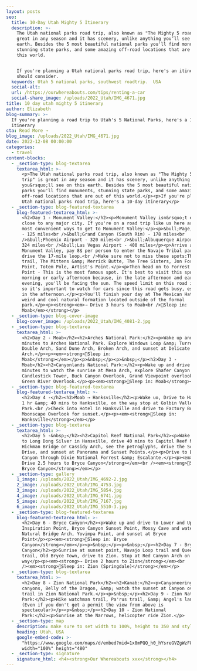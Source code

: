 ```yaml
---
layout: posts
seo:
  title: 10-Day Utah Mighty 5 Itinerary
  description: >-
    The Utah national parks road trip, also known as "The Mighty 5 road trip" is
    great in any season and it has scenery, unlike anything you’ll see on this
    earth. Besides the 5 most beautiful national parks you'll find monuments,
    stunning state parks, and some amazing off-road locations that are out of
    this world.


    If you're planning a Utah national parks road trip, here's an itinerary you
    should consider.
  keywords: Utah 5 national parks, southwest roadtrip.  USA
  social-alt:
  url: /https://ourwhereabouts.com/tips/renting-a-car
  social-share_image: /uploads/2022_Utah/IMG_4671.jpg
title: 10 day utah mighty 5 itinerary
author: Elizabeth
blog-summary: >-
  If you're planning a road trip to Utah's 5 National Parks, here's a 10-day
  itinerary
cta: Read More →
blog_image: /uploads/2022_Utah/IMG_4671.jpg
date: 2022-12-08 00:00:00
categories:
  - travel
content-blocks:
  - _section-type: blog-textarea
    textarea_html: >-
      <p>The Utah national parks road trip, also known as "The Mighty 5 road
      trip" is great in any season and it has scenery, unlike anything
      you&rsquo;ll see on this earth. Besides the 5 most beautiful national
      parks you'll find monuments, stunning state parks, and some amazing
      off-road locations that are out of this world.</p><p>If you're planning a
      Utah national parks road trip, here's a 10-day itinerary</p>
  - _section-type: blog-featured-textarea
    blog-featured-textarea_html: >-
      <h2>Day 1 - Monument Valley:</h2><p>Monument Valley isn&rsquo;t exactly
      close to any major city. If you're on a road trip like us here are the
      most convenient ways to get to Monument Valley:</p><p>&bull;Page, Arizona
      - 125 miles<br />​​&bull;Grand Canyon (South Rim) - 178 miles<br
      />&bull;Phoenix Airport - 320 miles<br />​​​​​​&bull;Albuquerque Airport -
      324 miles<br />&bull;Las Vegas Airport - 400 miles</p><p>Arrive at
      Monument Valley, pay 8$ per person to enter the Navajo Tribal park and
      drive the 17-mile loop.<br />Make sure not to miss these spots:The wildcat
      trail, The Mittens &amp; Merrick Butte, The Tree Sisters, Jon Ford's
      Point, Totem Pole, Artist's Point.</p><p>Then head on to Forrest Gump
      Point - This is the most famous spot. It's best to visit this spot in the
      morning or early afternoon because, in the late afternoon and early
      evening, you'll be facing the sun. The speed limit on this road is 65 mph,
      so it's important to watch for cars since this road gets busy, especially
      in the afternoon.</p><p>You'll finish your day at The Mexican Hat is a
      weird and cool natural formation located outside of the formal
      park.</p><p><strong><em>⇢ Drive 3 hours to Moab<br />🏨Sleep in:
      Moab</em></strong></p>
  - _section-type: blog-cover-image
    blog-cover_image: /uploads/2022_Utah/IMG_4081-2.jpg
  - _section-type: blog-textarea
    textarea_html: >-
      <h2>Day 2 - Moab</h2><h2>Arches National Park:</h2><p>Wake up and drive 30
      minutes to Arches National Park. Explore Windows Loop &amp; Turret Arch,
      Double Arch, Sand Dune Arch, Broken Arch, and sunset at Delicate
      Arch.</p><p><em><strong>🏨Sleep in:
      Moab</strong></em></p><p>&nbsp;</p><p>&nbsp;</p><h2>Day 3 -
      Moab</h2><h2>Canyonlands National Park:</h2><p>Wake up and drive 50
      minutes to watch the sunrise at Mesa Arch, explore Shafer Canyon Overlook,
      Candlestick Tower, Buck Canyon Overlook, Grand Viewpoint overlook, and
      Green River Overlook.</p><p><em><strong>🏨Sleep in: Moab</strong></em></p>
  - _section-type: blog-featured-textarea
    blog-featured-textarea_html: >-
      <h2>Day 4 -</h2><h2>Moab ⇢ Hanksville</h2><p>Wake uo, Drive to Hanksville
      1 hr &amp; 40 mins to Hanksville, on the way stop at Golbin Valley State
      Park.<br />Check into Hotel in Hanksville and drive to Factory Butte &amp;
      Moonscape Overlook for sunset.</p><p><em><strong>🏨Sleep in:
      Hanksville</strong></em></p>
  - _section-type: blog-textarea
    textarea_html: >-
      <h2>Day 5 -&nbsp;</h2><h2>Capitol Reef National Park</h2><p>Wake up, hike
      to Long Dong Silver in Hansville, drive 40 mins to Capitol Reef NP Hike to
      Hickman Bridge or Cassidy Arch, see the petroglyphs, drive the Scenic
      Drive, and sunset at Panorama and Sunset Points.</p><p>Drive to Bryce
      Canyon through Dixie National Forrest &amp; Escalante.</p><p><em><strong>⇢
      Drive 2.5 hours to Bryce Canyon</strong></em><br /><em><strong>🏨Sleep in:
      Bryce Canyon</strong></em></p>
  - _section-type: gallery
    1_image: /uploads/2022_Utah/IMG_4692-2.jpg
    2_image: /uploads/2022_Utah/IMG_4753.jpg
    3_image: /uploads/2022_Utah/IMG_5854.jpg
    4_image: /uploads/2022_Utah/IMG_6741.jpg
    5_image: /uploads/2022_Utah/IMG_7167.jpg
    6_image: /uploads/2022_Utah/IMG_5510-3.jpg
  - _section-type: blog-featured-textarea
    blog-featured-textarea_html: >-
      <h2>Day 6 - Bryce Canyon</h2><p>Wake up and drive to Lower and Upper
      Inspiration Point, Bryce Canyon Sunset Point, Mossy Cave and waterfall,
      Natural Bridge Arch, Yovimpa Point, and sunset at Bryce
      Point</p><p><em><strong>🏨Sleep in: Bryce
      Canyon</strong></em></p><p>&nbsp;</p><p>&nbsp;</p><h2>Day 7 - Bryce
      Canyon</h2><p>Sunrise at sunset point, Navajo Loop trail and Queens Garden
      trail, Old Bryce Town, drive to Zion. Stop at Red Canyon Arch on the
      way</p><p><em><strong>⇢ Drive 2 hours to Zion</strong></em><br
      /><em><strong>🏨Sleep in: Zion (Springdale)</strong></em></p>
  - _section-type: blog-textarea
    textarea_html: >-
      <h2>Day 8 - Zion National Park</h2><h2>Kanab:</h2><p>Canyoneering in slot
      canyons, Belly of the Dragon, &amp; watch the sunset at Canyon overlook
      trail in Zion National Park.</p><p>&nbsp;</p><h2>Day 9 - Zion National
      Park:</h2><p>Hike watchman trail, Pa'rus trail, &amp; Angel's landing
      (Even if you don't get a permit the view from above is
      spectacular)</p><p>&nbsp;</p><h2>Day 10 - Zion National
      Park:</h2><p>Sunrise at the Narrows, helicopter ride Zion.</p>
  - _section-type: map
    description: make sure to set width to 100%, height to 350 and style to border 2
    heading: Utah, USA
    google-embed-code: >-
      "https://www.google.com/maps/d/embed?mid=1x8mPQQ_h0_hYsreGVZgWzF8DQtVZqyU&ehbc=2E312F"
      width="100%" height="480"
  - _section-type: signature
    signature_html: <h4><strong>Our Whereabouts xxx</strong></h4>
---
```

